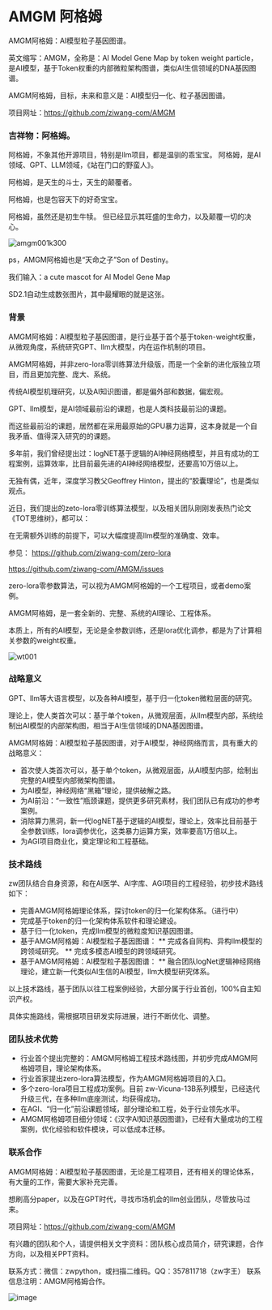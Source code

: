 # AMGM 阿格姆
AMGM阿格姆：AI模型粒子基因图谱。

英文缩写：AMGM，全称是：AI Model Gene Map by token weight particle，是AI模型，基于Token权重的内部微粒架构图谱，类似AI生信领域的DNA基因图谱。

AMGM阿格姆，目标，未来和意义是：AI模型归一化、粒子基因图谱。

项目网址：https://github.com/ziwang-com/AMGM

### 吉祥物：阿格姆。

阿格姆，不象其他开源项目，特别是llm项目，都是温驯的乖宝宝。
阿格姆，是AI领域、GPT、LLM领域，《站在门口的野蛮人》。

阿格姆，是天生的斗士，天生的颠覆者。

阿格姆，也是包容天下的好奇宝宝。

阿格姆，虽然还是初生牛犊。
但已经显示其旺盛的生命力，以及颠覆一切的决心。

![amgm001k300](https://github.com/ziwang-com/AMGM/assets/11691791/5e1187ce-e359-4ee0-8d8f-c4599c2eb8fc)

ps，AMGM阿格姆也是“天命之子”Son of Destiny。

我们输入：a cute mascot for AI Model Gene Map

SD2.1自动生成数张图片，其中最耀眼的就是这张。


### 背景

AMGM阿格姆：AI模型粒子基因图谱，是行业基于首个基于token-weight权重，从微观角度，系统研究GPT、llm大模型，内在运作机制的项目。

AMGM阿格姆，并非zero-lora零训练算法升级版，而是一个全新的进化版独立项目，而且更加完整、庞大、系统。

传统AI模型机理研究，以及AI知识图谱，都是偏外部和数据，偏宏观。

GPT、llm模型，是AI领域最前沿的课题，也是人类科技最前沿的课题。

而这些最前沿的课题，居然都在采用最原始的GPU暴力运算，这本身就是一个自我矛盾、值得深入研究的的课题。

多年前，我们曾经提出过：logNET基于逻辑的AI神经网络模型，并且有成功的工程案例，运算效率，比目前最先进的AI神经网络模型，还要高10万倍以上。

无独有偶，近年，深度学习教父Geoffrey Hinton，提出的“胶囊理论”，也是类似观点。

近日，我们提出的zeto-lora零训练算法模型，以及相关团队刚刚发表热门论文《TOT思维树》，都可以：

在无需额外训练的前提下，可以大幅度提高llm模型的准确度、效率。


参见：	
https://github.com/ziwang-com/zero-lora

https://github.com/ziwang-com/AMGM/issues

zero-lora零参数算法，可以视为AMGM阿格姆的一个工程项目，或者demo案例。

AMGM阿格姆，是一套全新的、完整、系统的AI理论、工程体系。

本质上，所有的AI模型，无论是全参数训练，还是lora优化调参，都是为了计算相关参数的weight权重。

![wt001](https://github.com/ziwang-com/AMGM/assets/11691791/0bda17be-655e-4e52-b7c0-8e0e83fb65ac)


### 战略意义

GPT、llm等大语言模型，以及各种AI模型，基于归一化token微粒层面的研究。

理论上，使人类首次可以：基于单个token，从微观层面，从llm模型内部，系统绘制出AI模型的内部架构图，相当于AI生信领域的DNA基因图谱。

AMGM阿格姆：AI模型粒子基因图谱，对于AI模型，神经网络而言，具有重大的战略意义：

* 首次使人类首次可以，基于单个token，从微观层面，从AI模型内部，绘制出完整的AI模型内部微架构图谱。
* 为AI模型，神经网络“黑箱”理论，提供破解之路。
* 为AI前沿：“一致性”瓶颈课题，提供更多研究素材，我们团队已有成功的参考案例。
* 消除算力黑洞，新一代logNET基于逻辑的AI模型，理论上，效率比目前基于全参数训练，lora调参优化，这类暴力运算方案，效率要高1万倍以上。
* 为AGI项目商业化，奠定理论和工程基础。

### 技术路线

zw团队结合自身资源，和在AI医学、AI字库、AGI项目的工程经验，初步技术路线如下：

* 完善AMGM阿格姆理论体系，探讨token的归一化架构体系。（进行中）
* 完成基于token的归一化架构体系软件和理论建设。
* 基于归一化token，完成llm模型的微粒度知识基因图谱。
* 基于AMGM阿格姆：AI模型粒子基因图谱：
 ** 完成各自同构、异构llm模型的跨领域研究。
 ** 完成多模态AI模型的跨领域研究。
* 基于AMGM阿格姆：AI模型粒子基因图谱：
 ** 融合团队logNet逻辑神经网络理论，建立新一代类似AI生信的AI模型，llm大模型研究体系。

以上技术路线，基于团队以往工程案例经验，大部分属于行业首创，100%自主知识产权。

具体实施路线，需根据项目研发实际进展，进行不断优化、调整。

### 团队技术优势

 * 行业首个提出完整的：AMGM阿格姆工程技术路线图，并初步完成AMGM阿格姆项目，理论架构体系。
 * 行业首家提出zero-lora算法模型，作为AMGM阿格姆项目的入口。
 * 多个zero-lora项目工程成功案例。目前 zw-Vicuna-13B系列模型，已经迭代升级三代，在多种llm底座测试，均获得成功。
 * 在AGI、“归一化”前沿课题领域，部分理论和工程，处于行业领先水平。
 * AMGM阿格姆项目细分领域：《汉字AI知识基因图谱》，已经有大量成功的工程案例，优化经验和软件模块，可以低成本迁移。

### 联系合作

AMGM阿格姆：AI模型粒子基因图谱，无论是工程项目，还有相关的理论体系，有大量的工作，需要大家补充完善。

想刷高分paper，以及在GPT时代，寻找市场机会的llm创业团队，尽管放马过来。

项目网址：https://github.com/ziwang-com/AMGM

有兴趣的团队和个人，请提供相关文字资料：团队核心成员简介，研究课题，合作方向，以及相关PPT资料。

联系方式：微信：zwpython，或扫描二维码。QQ：357811718（zw字王） 联系信息注明：AMGM阿格姆合作。

![image](https://github.com/ziwang-com/AMGM/assets/11691791/735d99d0-918d-424d-a5a8-9a47771218b0)

